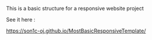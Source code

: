This is a basic structure for a responsive website project

See it here :

https://son1c-oj.github.io/MostBasicResponsiveTemplate/
